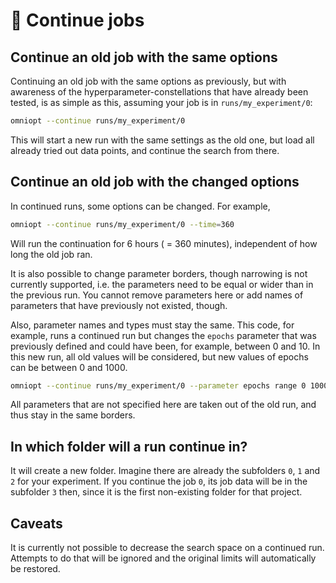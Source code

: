# <span class="tutorial_icon invert_in_dark_mode">🔁</span> Continue jobs

<!-- How to continue jobs after they have been run already -->

<!-- Category: Preparations, Basics and Setup -->

<div id="toc"></div>

## Continue an old job with the same options

Continuing an old job with the same options as previously, but with awareness of the hyperparameter-constellations
that have already been tested, is as simple as this, assuming your job is in `runs/my_experiment/0`:

```bash
omniopt --continue runs/my_experiment/0
```

This will start a new run with the same settings as the old one, but load all already tried out data points, and
continue the search from there.

## Continue an old job with the changed options

In continued runs, some options can be changed. For example,

```bash
omniopt --continue runs/my_experiment/0 --time=360
```

Will run the continuation for 6 hours ( = 360 minutes), independent of how long the old job ran.

It is also possible to change parameter borders, though narrowing is not currently supported, i.e.
the parameters need to be equal or wider than in the previous run. You cannot remove parameters here or add
names of parameters that have previously not existed, though.

Also, parameter names and types must stay the same. This code, for example, runs a continued run but changes
the `epochs` parameter that was previously defined and could have been, for example, between 0 and 10. In
this new run, all old values will be considered, but new values of epochs can be between 0 and 1000.

```bash
omniopt --continue runs/my_experiment/0 --parameter epochs range 0 1000 int
```

All parameters that are not specified here are taken out of the old run, and thus stay in the same borders.

## In which folder will a run continue in?

It will create a new folder. Imagine there are already the subfolders `0`, `1` and `2` for your
experiment. If you continue the job `0`, its job data will be in the subfolder `3` then, since it is the first
non-existing folder for that project.

## Caveats
<div class="caveat warning">
It is currently not possible to decrease the search space on a continued run. Attempts to do that will be ignored and the
original limits will automatically be restored.
</div>
